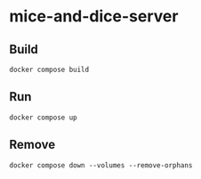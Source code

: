 # mice-and-dice-server

## Build

```SHELL
docker compose build
```

## Run

```SHELL
docker compose up
```

## Remove

```SHELL
docker compose down --volumes --remove-orphans
```
